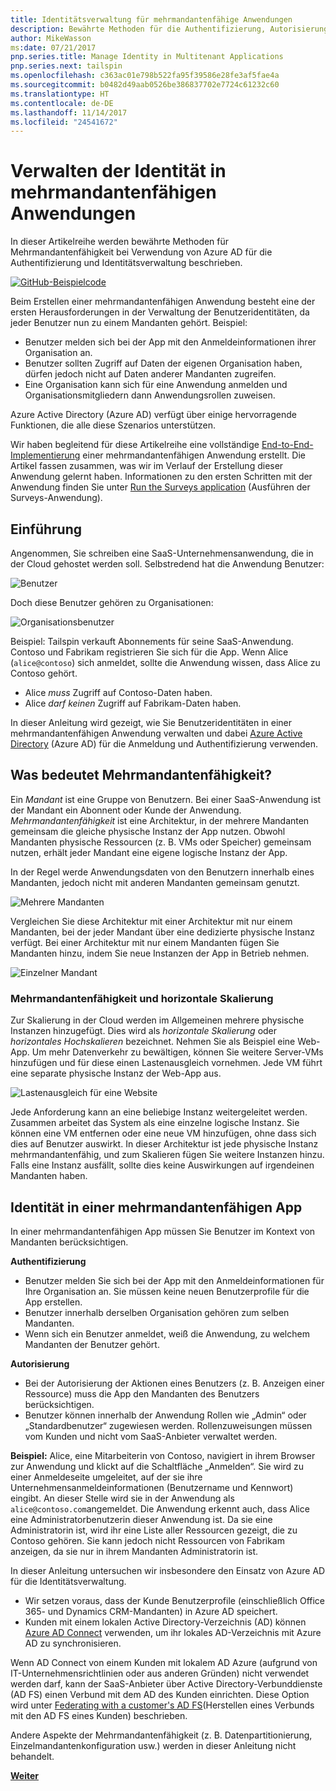 ```yaml
---
title: Identitätsverwaltung für mehrmandantenfähige Anwendungen
description: Bewährte Methoden für die Authentifizierung, Autorisierung und Identitätsverwaltung mehrmandantenfähiger Apps.
author: MikeWasson
ms:date: 07/21/2017
pnp.series.title: Manage Identity in Multitenant Applications
pnp.series.next: tailspin
ms.openlocfilehash: c363ac01e798b522fa95f39586e28fe3af5fae4a
ms.sourcegitcommit: b0482d49aab0526be386837702e7724c61232c60
ms.translationtype: HT
ms.contentlocale: de-DE
ms.lasthandoff: 11/14/2017
ms.locfileid: "24541672"
---
```

# <a name="manage-identity-in-multitenant-applications"></a>Verwalten der Identität in mehrmandantenfähigen Anwendungen

In dieser Artikelreihe werden bewährte Methoden für Mehrmandantenfähigkeit bei Verwendung von Azure AD für die Authentifizierung und Identitätsverwaltung beschrieben.

[![GitHub](../_images/github.png)-Beispielcode][sample application]

Beim Erstellen einer mehrmandantenfähigen Anwendung besteht eine der ersten Herausforderungen in der Verwaltung der Benutzeridentitäten, da jeder Benutzer nun zu einem Mandanten gehört. Beispiel:

* Benutzer melden sich bei der App mit den Anmeldeinformationen ihrer Organisation an.
* Benutzer sollten Zugriff auf Daten der eigenen Organisation haben, dürfen jedoch nicht auf Daten anderer Mandanten zugreifen.
* Eine Organisation kann sich für eine Anwendung anmelden und Organisationsmitgliedern dann Anwendungsrollen zuweisen.

Azure Active Directory (Azure AD) verfügt über einige hervorragende Funktionen, die alle diese Szenarios unterstützen.

Wir haben begleitend für diese Artikelreihe eine vollständige [End-to-End-Implementierung][sample application] einer mehrmandantenfähigen Anwendung erstellt. Die Artikel fassen zusammen, was wir im Verlauf der Erstellung dieser Anwendung gelernt haben. Informationen zu den ersten Schritten mit der Anwendung finden Sie unter [Run the Surveys application][running-the-app] (Ausführen der Surveys-Anwendung).

## <a name="introduction"></a>Einführung

Angenommen, Sie schreiben eine SaaS-Unternehmensanwendung, die in der Cloud gehostet werden soll. Selbstredend hat die Anwendung Benutzer:

![Benutzer](./images/users.png)

Doch diese Benutzer gehören zu Organisationen:

![Organisationsbenutzer](./images/org-users.png)

Beispiel: Tailspin verkauft Abonnements für seine SaaS-Anwendung. Contoso und Fabrikam registrieren Sie sich für die App. Wenn Alice (`alice@contoso`) sich anmeldet, sollte die Anwendung wissen, dass Alice zu Contoso gehört.

* Alice *muss* Zugriff auf Contoso-Daten haben.
* Alice *darf keinen* Zugriff auf Fabrikam-Daten haben.

In dieser Anleitung wird gezeigt, wie Sie Benutzeridentitäten in einer mehrmandantenfähigen Anwendung verwalten und dabei [Azure Active Directory][AzureAD] (Azure AD) für die Anmeldung und Authentifizierung verwenden.

## <a name="what-is-multitenancy"></a>Was bedeutet Mehrmandantenfähigkeit?
Ein *Mandant* ist eine Gruppe von Benutzern. Bei einer SaaS-Anwendung ist der Mandant ein Abonnent oder Kunde der Anwendung. *Mehrmandantenfähigkeit* ist eine Architektur, in der mehrere Mandanten gemeinsam die gleiche physische Instanz der App nutzen. Obwohl Mandanten physische Ressourcen (z. B. VMs oder Speicher) gemeinsam nutzen, erhält jeder Mandant eine eigene logische Instanz der App.

In der Regel werde Anwendungsdaten von den Benutzern innerhalb eines Mandanten, jedoch nicht mit anderen Mandanten gemeinsam genutzt.

![Mehrere Mandanten](./images/multitenant.png)

Vergleichen Sie diese Architektur mit einer Architektur mit nur einem Mandanten, bei der jeder Mandant über eine dedizierte physische Instanz verfügt. Bei einer Architektur mit nur einem Mandanten fügen Sie Mandanten hinzu, indem Sie neue Instanzen der App in Betrieb nehmen.

![Einzelner Mandant](./images/single-tenant.png)

### <a name="multitenancy-and-horizontal-scaling"></a>Mehrmandantenfähigkeit und horizontale Skalierung
Zur Skalierung in der Cloud werden im Allgemeinen mehrere physische Instanzen hinzugefügt. Dies wird als *horizontale Skalierung* oder *horizontales Hochskalieren* bezeichnet. Nehmen Sie als Beispiel eine Web-App. Um mehr Datenverkehr zu bewältigen, können Sie weitere Server-VMs hinzufügen und für diese einen Lastenausgleich vornehmen. Jede VM führt eine separate physische Instanz der Web-App aus.

![Lastenausgleich für eine Website](./images/load-balancing.png)

Jede Anforderung kann an eine beliebige Instanz weitergeleitet werden. Zusammen arbeitet das System als eine einzelne logische Instanz. Sie können eine VM entfernen oder eine neue VM hinzufügen, ohne dass sich dies auf Benutzer auswirkt. In dieser Architektur ist jede physische Instanz mehrmandantenfähig, und zum Skalieren fügen Sie weitere Instanzen hinzu. Falls eine Instanz ausfällt, sollte dies keine Auswirkungen auf irgendeinen Mandanten haben.

## <a name="identity-in-a-multitenant-app"></a>Identität in einer mehrmandantenfähigen App
In einer mehrmandantenfähigen App müssen Sie Benutzer im Kontext von Mandanten berücksichtigen.

**Authentifizierung**

* Benutzer melden Sie sich bei der App mit den Anmeldeinformationen für Ihre Organisation an. Sie müssen keine neuen Benutzerprofile für die App erstellen.
* Benutzer innerhalb derselben Organisation gehören zum selben Mandanten.
* Wenn sich ein Benutzer anmeldet, weiß die Anwendung, zu welchem Mandanten der Benutzer gehört.

**Autorisierung**

* Bei der Autorisierung der Aktionen eines Benutzers (z. B. Anzeigen einer Ressource) muss die App den Mandanten des Benutzers berücksichtigen.
* Benutzer können innerhalb der Anwendung Rollen wie „Admin“ oder „Standardbenutzer“ zugewiesen werden. Rollenzuweisungen müssen vom Kunden und nicht vom SaaS-Anbieter verwaltet werden.

**Beispiel:** Alice, eine Mitarbeiterin von Contoso, navigiert in ihrem Browser zur Anwendung und klickt auf die Schaltfläche „Anmelden“. Sie wird zu einer Anmeldeseite umgeleitet, auf der sie ihre Unternehmensanmeldeinformationen (Benutzername und Kennwort) eingibt. An dieser Stelle wird sie in der Anwendung als `alice@contoso.com`angemeldet. Die Anwendung erkennt auch, dass Alice eine Administratorbenutzerin dieser Anwendung ist. Da sie eine Administratorin ist, wird ihr eine Liste aller Ressourcen gezeigt, die zu Contoso gehören. Sie kann jedoch nicht Ressourcen von Fabrikam anzeigen, da sie nur in ihrem Mandanten Administratorin ist.

In dieser Anleitung untersuchen wir insbesondere den Einsatz von Azure AD für die Identitätsverwaltung.

* Wir setzen voraus, dass der Kunde Benutzerprofile (einschließlich Office 365- und Dynamics CRM-Mandanten) in Azure AD speichert.
* Kunden mit einem lokalen Active Directory-Verzeichnis (AD) können [Azure AD Connect][ADConnect] verwenden, um ihr lokales AD-Verzeichnis mit Azure AD zu synchronisieren.

Wenn AD Connect von einem Kunden mit lokalem AD Azure (aufgrund von IT-Unternehmensrichtlinien oder aus anderen Gründen) nicht verwendet werden darf, kann der SaaS-Anbieter über Active Directory-Verbunddienste (AD FS) einen Verbund mit dem AD des Kunden einrichten. Diese Option wird unter [Federating with a customer's AD FS](Herstellen eines Verbunds mit den AD FS eines Kunden) beschrieben.

Andere Aspekte der Mehrmandantenfähigkeit (z. B. Datenpartitionierung, Einzelmandantenkonfiguration usw.) werden in dieser Anleitung nicht behandelt.

[**Weiter**][tailpin]



<!-- Links -->
[ADConnect]: /azure/active-directory/active-directory-aadconnect
[AzureAD]: /azure/active-directory

[Federating with a customer's AD FS]: adfs.md (Herstellen eines Verbunds mit den AD FS eines Kunden)
[tailpin]: tailspin.md

[running-the-app]: ./run-the-app.md
[sample application]: https://github.com/mspnp/multitenant-saas-guidance
